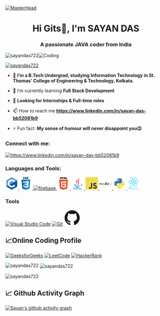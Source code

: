 [![MasterHead](https://acegif.com/wp-content/uploads/gifs/indian-flag-8.gif)](https://sayandas722.io)
<h1 align="center">Hi Gits👋, I'm SAYAN DAS</h1>
<h3 align="center">A passionate JAVA coder from India</h3>
<img align="right" alt="Coding" width="400" src="https://miro.medium.com/max/1360/1*IRGHmiGsa16stedQvIaZfw.gif">

<p align="left"> <img src="https://komarev.com/ghpvc/?username=sayandas722&label=Profile%20views&color=0e75b6&style=flat" alt="sayandas722" /> </p>

<p align="left"><a href="https://github.com/ryo-ma/github-profile-trophy"><img src="https://github-profile-trophy.vercel.app/?username=sayandas722" alt="sayandas722" /></a> </p>

- 🔭 **I’m a B.Tech Undergrad, studying Information Technology in St. Thomas' College of Engineering & Technology, Kolkata.**

- 🌱 I’m currently learning **Full Stack Development**

- 👯 **Looking for Internships & Full-time roles**

- 📫 How to reach me **https://www.linkedin.com/in/sayan-das-bb52081b9**

- ⚡ Fun fact: **My sense of humour will never disappoint you😉**

<h3 align="left">Connect with me:</h3>
<p align="left">
<a href="https://linkedin.com/in/https://www.linkedin.com/in/sayan-das-bb52081b9" target="blank"><img align="center" src="https://raw.githubusercontent.com/rahuldkjain/github-profile-readme-generator/master/src/images/icons/Social/linked-in-alt.svg" alt="https://www.linkedin.com/in/sayan-das-bb52081b9" height="30" width="40" /></a>
</p>

<h3 align="left">Languages and Tools:</h3>
<p align="left"> <a href="https://www.cprogramming.com/" target="_blank" rel="noreferrer"> <img src="https://raw.githubusercontent.com/devicons/devicon/master/icons/c/c-original.svg" alt="c" width="40" height="40"/> </a> <a href="https://www.w3schools.com/css/" target="_blank" rel="noreferrer"> <img src="https://raw.githubusercontent.com/devicons/devicon/master/icons/css3/css3-original-wordmark.svg" alt="css3" width="40" height="40"/> </a> <a href="https://firebase.google.com/" target="_blank" rel="noreferrer"> <img src="https://www.vectorlogo.zone/logos/firebase/firebase-icon.svg" alt="firebase" width="40" height="40"/> </a> <a href="https://www.w3.org/html/" target="_blank" rel="noreferrer"> <img src="https://raw.githubusercontent.com/devicons/devicon/master/icons/html5/html5-original-wordmark.svg" alt="html5" width="40" height="40"/> </a> <a href="https://www.java.com" target="_blank" rel="noreferrer"> <img src="https://raw.githubusercontent.com/devicons/devicon/master/icons/java/java-original.svg" alt="java" width="40" height="40"/> </a> <a href="https://developer.mozilla.org/en-US/docs/Web/JavaScript" target="_blank" rel="noreferrer"> <img src="https://raw.githubusercontent.com/devicons/devicon/master/icons/javascript/javascript-original.svg" alt="javascript" width="40" height="40"/> </a> <a href="https://nodejs.org" target="_blank" rel="noreferrer"> <img src="https://raw.githubusercontent.com/devicons/devicon/master/icons/nodejs/nodejs-original-wordmark.svg" alt="nodejs" width="40" height="40"/> </a> <a href="https://www.python.org" target="_blank" rel="noreferrer"> <img src="https://raw.githubusercontent.com/devicons/devicon/master/icons/python/python-original.svg" alt="python" width="40" height="40"/> </a> <a href="https://reactjs.org/" target="_blank" rel="noreferrer"> <img src="https://raw.githubusercontent.com/devicons/devicon/master/icons/react/react-original-wordmark.svg" alt="react" width="40" height="40"/> </a> </p>

### Tools
 <a href="https://code.visualstudio.com/" title="Visual Studio Code"><img margin="10px" src="https://github.com/get-icon/geticon/raw/master/icons/visual-studio-code.svg" alt="Visual Studio Code" width="50px" height="50px"></a>
 <a href="https://git-scm.com/" title="Git"><img margin="10px" src="https://github.com/get-icon/geticon/raw/master/icons/git-icon.svg" alt="Git" width="50px" height="50px"></a>
 <a href="https://github.com/" target="_blank" rel="noreferrer"><img src="https://raw.githubusercontent.com/devicons/devicon/master/icons/github/github-original.svg" alt="git" width="50" height="50" /></a>
 
 ## 📈Online Coding Profile

<a>
   <a href="https://auth.geeksforgeeks.org/user/dassayan"><img alt="GeeksforGeeks" src="https://img.shields.io/badge/GeeksforGeeks-black?style=flat-square&logo=geeksforgeeks"></a>
   <a href="https://leetcode.com/sayandas722/"><img alt="LeetCode" src="https://img.shields.io/badge/LeetCode-black?style=flat-square&logo=leetcode"></a>
   <a href="https://www.hackerrank.com/sayanstyles2000"><img alt="HackerRank" src="https://img.shields.io/badge/HackerRank-black?style=flat-square&logo=hackerrank"></a>
 

<p><img align="left" src="https://github-readme-stats.vercel.app/api/top-langs?username=sayandas722&show_icons=true&locale=en&layout=compact" alt="sayandas722" /></p>

<p>&nbsp;<img align="center" src="https://github-readme-stats.vercel.app/api?username=sayandas722&show_icons=true&locale=en" alt="sayandas722" /></p>

<p><img align="center" src="https://github-readme-streak-stats.herokuapp.com/?user=sayandas722&" alt="sayandas722" /></p>

## 📈 Github Activity Graph
[![Sayan's github activity graph](https://activity-graph.herokuapp.com/graph?username=sayandas722&theme=react-dark)](https://github.com/SoumyadeepMukherjee/github-readme-activity-graph)
